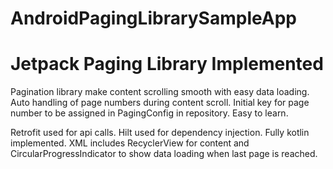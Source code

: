 # AndroidPagingLibrarySampleApp

# Jetpack Paging Library Implemented
  Pagination library make content scrolling smooth with easy data loading.
  Auto handling of page numbers during content scroll.
  Initial key for page number to be assigned in PagingConfig in repository.
  Easy to learn.

  Retrofit used for api calls.
  Hilt used for dependency injection.
  Fully kotlin implemented.
  XML includes RecyclerView for content and CircularProgressIndicator to show data loading when last page is reached.